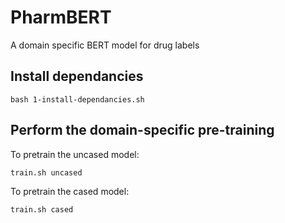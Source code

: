 # PharmBERT
A domain specific BERT model for drug labels


## Install dependancies
```
bash 1-install-dependancies.sh
```

## Perform the domain-specific pre-training
To pretrain the uncased model:
```
train.sh uncased
```

To pretrain the cased model:
```
train.sh cased
```
